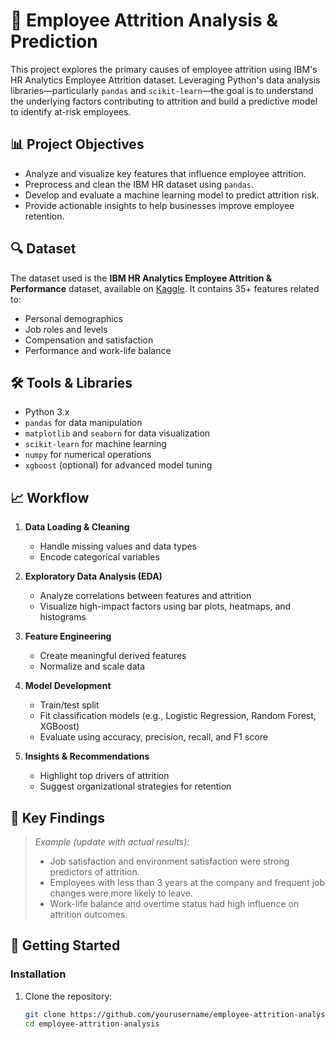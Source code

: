 # 🧠 Employee Attrition Analysis & Prediction

This project explores the primary causes of employee attrition using IBM's HR Analytics Employee Attrition dataset. Leveraging Python's data analysis libraries—particularly `pandas` and `scikit-learn`—the goal is to understand the underlying factors contributing to attrition and build a predictive model to identify at-risk employees.

## 📊 Project Objectives

- Analyze and visualize key features that influence employee attrition.
- Preprocess and clean the IBM HR dataset using `pandas`.
- Develop and evaluate a machine learning model to predict attrition risk.
- Provide actionable insights to help businesses improve employee retention.

## 🔍 Dataset

The dataset used is the **IBM HR Analytics Employee Attrition & Performance** dataset, available on [Kaggle](https://www.kaggle.com/datasets/pavansubhasht/ibm-hr-analytics-attrition-dataset). It contains 35+ features related to:

- Personal demographics
- Job roles and levels
- Compensation and satisfaction
- Performance and work-life balance

## 🛠️ Tools & Libraries

- Python 3.x
- `pandas` for data manipulation
- `matplotlib` and `seaborn` for data visualization
- `scikit-learn` for machine learning
- `numpy` for numerical operations
- `xgboost` (optional) for advanced model tuning

## 📈 Workflow

1. **Data Loading & Cleaning**
   - Handle missing values and data types
   - Encode categorical variables

2. **Exploratory Data Analysis (EDA)**
   - Analyze correlations between features and attrition
   - Visualize high-impact factors using bar plots, heatmaps, and histograms

3. **Feature Engineering**
   - Create meaningful derived features
   - Normalize and scale data

4. **Model Development**
   - Train/test split
   - Fit classification models (e.g., Logistic Regression, Random Forest, XGBoost)
   - Evaluate using accuracy, precision, recall, and F1 score

5. **Insights & Recommendations**
   - Highlight top drivers of attrition
   - Suggest organizational strategies for retention

## 🔮 Key Findings

> _Example (update with actual results):_  
> - Job satisfaction and environment satisfaction were strong predictors of attrition.  
> - Employees with less than 3 years at the company and frequent job changes were more likely to leave.  
> - Work-life balance and overtime status had high influence on attrition outcomes.

## 🚀 Getting Started

### Installation

1. Clone the repository:
   ```bash
   git clone https://github.com/yourusername/employee-attrition-analysis.git
   cd employee-attrition-analysis
